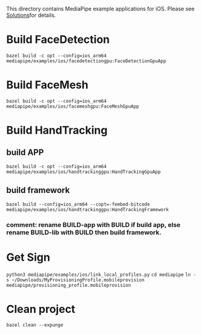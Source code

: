 This directory contains MediaPipe example applications for iOS. Please see [Solutions](https://solutions.mediapipe.dev)for details.

# Build FaceDetection

`bazel build -c opt --config=ios_arm64 mediapipe/examples/ios/facedetectiongpu:FaceDetectionGpuApp`

# Build FaceMesh

`bazel build -c opt --config=ios_arm64 mediapipe/examples/ios/facemeshgpu:FaceMeshGpuApp`

# Build HandTracking

## build APP

`bazel build -c opt --config=ios_arm64 mediapipe/examples/ios/handtrackinggpu:HandTrackingGpuApp`

## build framework

`bazel build --config=ios_arm64 --copt=-fembed-bitcode mediapipe/examples/ios/handtrackinggpu:HandTrackingFramework`

### comment: rename BUILD-app with BUILD if build app, else rename BUILD-lib with BUILD then build framework.

# Get Sign
`python3 mediapipe/examples/ios/link_local_profiles.py`
`cd mediapipe`
`ln -s ~/Downloads/MyProvisioningProfile.mobileprovision mediapipe/provisioning_profile.mobileprovision`

# Clean project
`bazel clean --expunge`

